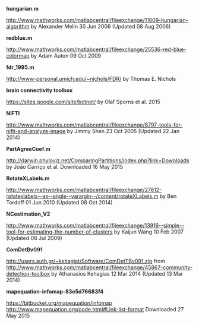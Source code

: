 **hungarian.m**

http://www.mathworks.com/matlabcentral/fileexchange/11609-hungarian-algorithm
by Alexander Melin
30 Jun 2006 (Updated 08 Aug 2006) 

**redblue.m**

http://www.mathworks.com/matlabcentral/fileexchange/25536-red-blue-colormap
by Adam Auton
09 Oct 2009 

**fdr_1995.m**

http://www-personal.umich.edu/~nichols/FDR/
by Thomas E. Nichols


**brain connectivity toolbox**

https://sites.google.com/site/bctnet/
by Olaf Sporns et al.
2015

**NIFTI**

http://www.mathworks.com/matlabcentral/fileexchange/8797-tools-for-nifti-and-analyze-image
by Jimmy Shen
23 Oct 2005 (Updated 22 Jan 2014)

**PartAgreeCoef.m**

http://darwin.phyloviz.net/ComparingPartitions/index.php?link=Downloads
by João Carriço et al.
Downloaded 16 May 2015

**RotateXLabels.m**

http://www.mathworks.com/matlabcentral/fileexchange/27812-rotatexlabels--ax--angle--varargin--/content/rotateXLabels.m
by Ben Tordoff
01 Jun 2010 (Updated 08 Oct 2014)

**NCestimation_V2**

http://www.mathworks.com/matlabcentral/fileexchange/13916--simple--tool-for-estimating-the-number-of-clusters
by Kaijun Wang
10 Feb 2007 (Updated 08 Jul 2009)

**ComDetBv091**

http://users.auth.gr/~kehagiat/Software/ComDetTBv091.zip
from http://www.mathworks.com/matlabcentral/fileexchange/45867-community-detection-toolbox
by Athanasios Kehagias
12 Mar 2014 (Updated 13 Mar 2014) 
 

 **mapequation-infomap-83e5d76683f4**

https://bitbucket.org/mapequation/infomap
http://www.mapequation.org/code.html#Link-list-format
Downloaded 27 May 2015
